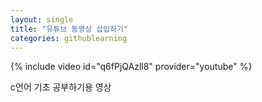 ```yaml
---
layout: single
title: "유튜브 동영상 삽입하기"
categories: githublearning
---
```


{% include video id="q6fPjQAzll8" provider="youtube" %}

c언어 기초 공부하기용 영상

